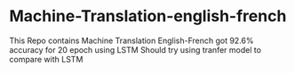 # Machine-Translation-english-french
This Repo contains Machine Translation English-French got 92.6% accuracy for 20 epoch using LSTM
Should try using tranfer model to compare with LSTM

